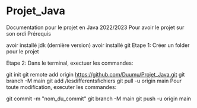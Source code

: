 # Projet_Java
Documentation pour le projet en Java 2022/2023
Pour avoir le projet sur son ordi
Prérequis

avoir installé jdk (dernière version)
avoir installé git
Etape 1: Créer un folder pour le projet

Etape 2: Dans le terminal, exectuer les commandes:

git init
git remote add origin https://github.com/Duumu/Projet_Java.git
git branch -M main
git add /lesdifferentsfichiers
git pull -u origin main
Pour toute modification, executer les commandes:

git commit -m "nom_du_commit"
git branch -M main
git push -u origin main
